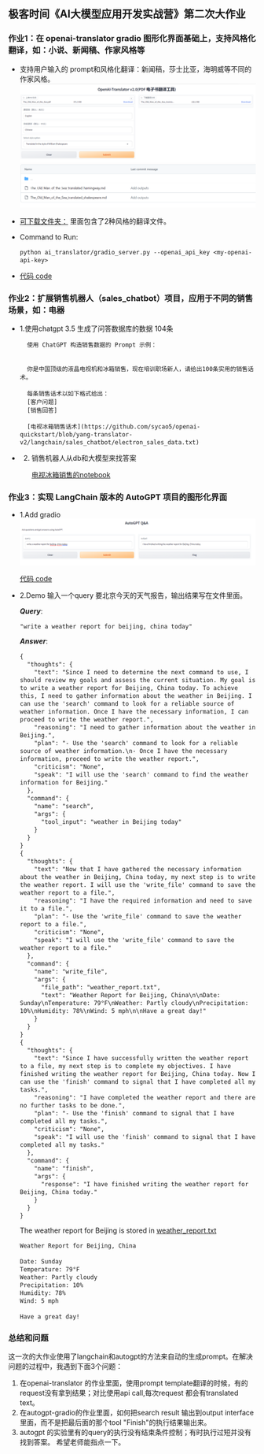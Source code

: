 ## 极客时间《AI大模型应用开发实战营》第二次大作业

### 作业1：在 openai-translator gradio 图形化界面基础上，支持风格化翻译，如：小说、新闻稿、作家风格等

- 支持用户输入的 prompt和风格化翻译：新闻稿，莎士比亚，海明威等不同的作家风格。
![translator-v2-gradio](./homework-images/translatorv2-demo.png)
![translatorv2-outpputs](./homework-images/translatorv2-outputs.png)

- [可下载文件夹：](https://github.com/sycao5/openai-quickstart/tree/yang-translator-v2/langchain/openai-translator/ai_translator/outputs) 里面包含了2种风格的翻译文件。

- Command to Run:
    ```
    python ai_translator/gradio_server.py --openai_api_key <my-openai-api-key>
    ```

- [代码 code](https://github.com/sycao5/openai-quickstart/blob/yang-translator-v2/langchain/openai-translator/ai_translator/gradio_server.py)


### 作业2：扩展销售机器人（sales_chatbot）项目，应用于不同的销售场景，如：电器

- 1.使用chatgpt 3.5 生成了问答数据库的数据 104条

        使用 ChatGPT 构造销售数据的 Prompt 示例：
        
        
        你是中国顶级的液晶电视机和冰箱销售，现在培训职场新人，请给出100条实用的销售话术。
        
        每条销售话术以如下格式给出：
        [客户问题]
        [销售回答]
        
        [电视冰箱销售话术](https://github.com/sycao5/openai-quickstart/blob/yang-translator-v2/langchain/sales_chatbot/electron_sales_data.txt)

- 2. 销售机器人从db和大模型来找答案

        [电视冰箱销售的notebook](https://github.com/sycao5/openai-quickstart/blob/yang-translator-v2/langchain/sales_chatbot/sales_electrons.ipynb)
        

### 作业3：实现 LangChain 版本的 AutoGPT 项目的图形化界面

- 1.Add gradio
![autogpt-ui](./homework-images/autogpt-ui.png)

   [代码 code](https://github.com/sycao5/openai-quickstart/blob/yang-translator-v2/langchain/jupyter/autogpt/main.py)

- 2.Demo
    输入一个query 要北京今天的天气报告，输出结果写在文件里面。

    ***Query***:
    ```
    "write a weather report for beijing, china today"
    ``````
    ***Answer***:
    ```
    {
      "thoughts": {
        "text": "Since I need to determine the next command to use, I should review my goals and assess the current situation. My goal is to write a weather report for Beijing, China today. To achieve this, I need to gather information about the weather in Beijing. I can use the 'search' command to look for a reliable source of weather information. Once I have the necessary information, I can proceed to write the weather report.",
        "reasoning": "I need to gather information about the weather in Beijing.",
        "plan": "- Use the 'search' command to look for a reliable source of weather information.\n- Once I have the necessary information, proceed to write the weather report.",
        "criticism": "None",
        "speak": "I will use the 'search' command to find the weather information for Beijing."
      },
      "command": {
        "name": "search",
        "args": {
          "tool_input": "weather in Beijing today"
        }
      }
    }
    {
      "thoughts": {
        "text": "Now that I have gathered the necessary information about the weather in Beijing, China today, my next step is to write the weather report. I will use the 'write_file' command to save the weather report to a file.",
        "reasoning": "I have the required information and need to save it to a file.",
        "plan": "- Use the 'write_file' command to save the weather report to a file.",
        "criticism": "None",
        "speak": "I will use the 'write_file' command to save the weather report to a file."
      },
      "command": {
        "name": "write_file",
        "args": {
          "file_path": "weather_report.txt",
          "text": "Weather Report for Beijing, China\n\nDate: Sunday\nTemperature: 79°F\nWeather: Partly cloudy\nPrecipitation: 10%\nHumidity: 78%\nWind: 5 mph\n\nHave a great day!"
        }
      }
    }
    {
      "thoughts": {
        "text": "Since I have successfully written the weather report to a file, my next step is to complete my objectives. I have finished writing the weather report for Beijing, China today. Now I can use the 'finish' command to signal that I have completed all my tasks.",
        "reasoning": "I have completed the weather report and there are no further tasks to be done.",      
        "plan": "- Use the 'finish' command to signal that I have completed all my tasks.",
        "criticism": "None",
        "speak": "I will use the 'finish' command to signal that I have completed all my tasks."
      },
      "command": {
        "name": "finish",
        "args": {
          "response": "I have finished writing the weather report for Beijing, China today."
        }
      }
    }
    ```
    
    The weather report for Beijing is stored in [weather_report.txt]()
    ```
    Weather Report for Beijing, China
    
    Date: Sunday
    Temperature: 79°F
    Weather: Partly cloudy
    Precipitation: 10%
    Humidity: 78%
    Wind: 5 mph
    
    Have a great day!
    ```

### 总结和问题

这一次的大作业使用了langchain和autogpt的方法来自动的生成prompt。在解决问题的过程中，我遇到下面3个问题：
1. 在openai-translator 的作业里面，使用prompt template翻译的时候，有的request没有拿到结果；对比使用api call,每次request 都会有translated text。
2. 在autogpt-gradio的作业里面，如何把search result 输出到output interface里面，而不是把最后面的那个tool "Finish"的执行结果输出来。
3. autogpt 的实验里有的query的执行没有结束条件控制；有时执行过短并没有找到答案。
   希望老师能指点一下。
